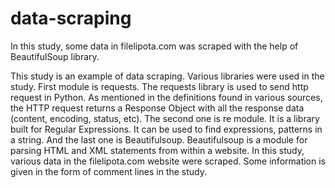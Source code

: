 # data-scraping
In this study, some data in filelipota.com was scraped with the help of BeautifulSoup library.

This study is an example of data scraping. Various libraries were used in the study. First module is requests. The requests library is used to send http request in Python. As mentioned in the definitions found in various sources, the HTTP request returns a Response Object with all the response data (content, encoding, status, etc). The second one is re module. It is a library built for Regular Expressions. It can be used to find expressions, patterns in a string. And the last one is Beautifulsoup. Beautifulsoup is a module for parsing HTML and XML statements from within a website. In this study, various data in the filelipota.com website were scraped. Some information is given in the form of comment lines in the study.
